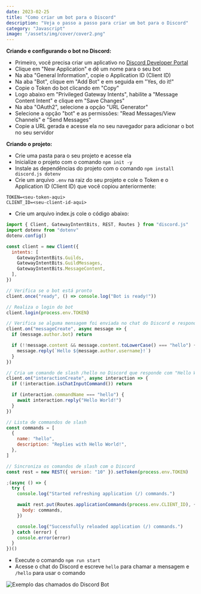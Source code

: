 ```yaml
---
date: 2023-02-25
title: "Como criar um bot para o Discord"
description: "Veja o passo a passo para criar um bot para o Discord"
category: "Javascript"
image: "/assets/img/cover/cover2.png"
---
```


**Criando e configurando o bot no Discord:**

- Primeiro, você precisa criar um aplicativo no <a href="https://discord.com/developers/applications" target="_blank" rel="noopener noreferrer">Discord Developer Portal</a>
- Clique em "New Application" e dê um nome para o seu bot
- Na aba "General Information", copie o Application ID (Client ID)
- Na aba "Bot", clique em "Add Bot" e em seguida em "Yes, do it!"
- Copie o Token do bot clicando em "Copy"
- Logo abaixo em "Privileged Gateway Intents", habilite a "Message Content Intent" e clique em "Save Changes"
- Na aba "OAuth2", selecione a opção "URL Generator"
- Selecione a opção "bot" e as permissões: "Read Messages/View Channels" e "Send Messages"
- Copie a URL gerada e acesse ela no seu navegador para adicionar o bot no seu servidor

**Criando o projeto:**

- Crie uma pasta para o seu projeto e acesse ela
- Inicialize o projeto com o comando `npm init -y`
- Instale as dependências do projeto com o comando `npm install discord.js dotenv`
- Crie um arquivo `.env` na raiz do seu projeto e cole o Token e o Application ID (Client ID) que você copiou anteriormente:

```
TOKEN=<seu-token-aqui>
CLIENT_ID=<seu-client-id-aqui>
```

- Crie um arquivo index.js cole o código abaixo:

```js
import { Client, GatewayIntentBits, REST, Routes } from "discord.js"
import dotenv from "dotenv"
dotenv.config()

const client = new Client({
  intents: [
    GatewayIntentBits.Guilds,
    GatewayIntentBits.GuildMessages,
    GatewayIntentBits.MessageContent,
  ],
})

// Verifica se o bot está pronto
client.once("ready", () => console.log("Bot is ready!"))

// Realiza o login do bot
client.login(process.env.TOKEN)

// Verifica se alguma mensagem foi enviada no chat do Discord e responde caso a mensagem seja "hello"
client.on("messageCreate", async message => {
  if (message.author.bot) return

  if (!!message.content && message.content.toLowerCase() === "hello") {
    message.reply(`Hello ${message.author.username}!`)
  }
})

// Cria um comando de slash /hello no Discord que responde com "Hello World!"
client.on("interactionCreate", async interaction => {
  if (!interaction.isChatInputCommand()) return

  if (interaction.commandName === "hello") {
    await interaction.reply("Hello World!")
  }
})

// Lista de commandos de slash
const commands = [
  {
    name: "hello",
    description: "Replies with Hello World!",
  },
]

// Sincroniza os comandos de slash com o Discord
const rest = new REST({ version: "10" }).setToken(process.env.TOKEN)

;(async () => {
  try {
    console.log("Started refreshing application (/) commands.")

    await rest.put(Routes.applicationCommands(process.env.CLIENT_ID), {
      body: commands,
    })

    console.log("Successfully reloaded application (/) commands.")
  } catch (error) {
    console.error(error)
  }
})()
```

- Execute o comando `npm run start`
- Acesse o chat do Discord e escreve `hello` para chamar a mensagem e `/hello` para usar o comando

<div class="averageSize">

![Exemplo das chamados do Discord Bot](/assets/img/discord-bot.png)

</div>
